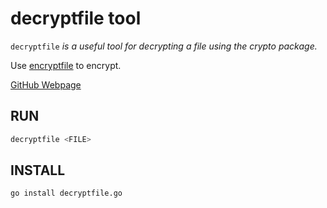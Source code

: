 # decryptfile tool

`decryptfile` _is a useful tool for
decrypting a file using the crypto package._

Use
[encryptfile](https://github.com/JeffDeCola/my-go-examples/tree/master/useful-tools-i-created/encryptfile)
to encrypt.

[GitHub Webpage](https://jeffdecola.github.io/my-go-examples/)

## RUN

```bash
decryptfile <FILE>
```

## INSTALL

```bash
go install decryptfile.go
```
